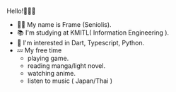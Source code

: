 Hello!👏👏👏
- 🧑🏽 My name is Frame (Seniolis).
- 📚 I'm studying at KMITL( Information Engineering ).
- 💙 I'm interested in Dart, Typescript, Python.
- 💤 My free time
  - playing game.
  - reading manga/light novel.
  - watching anime.
  - listen to music ( Japan/Thai )

